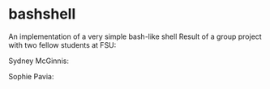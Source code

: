 # bashshell
An implementation of a very simple bash-like shell
Result of a group project with two fellow students at FSU:

Sydney McGinnis:

Sophie Pavia: 

